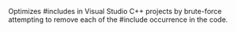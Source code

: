Optimizes #includes in Visual Studio C++ projects by brute-force attempting to remove each of the #include occurrence in the code.